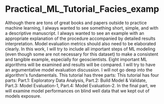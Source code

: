 # Practical_ML_Tutorial_Facies_examp
Although there are tons of great books and papers outside to practice machine learning, I always wanted to see something short, simple, and with a descriptive manuscript. I always wanted to see an example with an appropriate explanation of the procedure accompanied by detailed results interpretation. Model evaluation metrics should also need to be elaborated clearly.
In this work, I will try to include all important steps of ML modeling (even though some are not necessary for this dataset) to make a consistent and tangible example, especially for geoscientists. Eight important ML algorithms will be examined and results will be compared. I will try to have an argumentative model evaluation discussion. I will not go deep into the algorithm's fundamentals.
This tutorial has three parts: This tutorial has four parts:
Part.1: Exploratory Data Analysis,
Part.2: Build Model & Validate,
Part.3: Model Evaluation-1,
Part.4: Model Evaluation-2. In the final part, we will examine model performances on blind well data that we kept out of models exposure.

